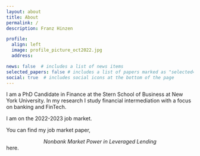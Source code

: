 ```yaml
---
layout: about
title: About
permalink: /
description: Franz Hinzen

profile:
  align: left
  image: profile_picture_oct2022.jpg
  address: 

news: false  # includes a list of news items
selected_papers: false # includes a list of papers marked as "selected={true}"
social: true  # includes social icons at the bottom of the page
---
```


I am a PhD Candidate in Finance at the Stern School of Business at New York University. In my research I study financial intermediation with a focus on banking and FinTech.

I am on the 2022-2023 job market.

You can find my job market paper,
<center><em>Nonbank Market Power in Leveraged Lending</em></center>
here.